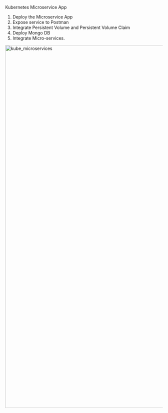 Kubernetes Microservice App

1. Deploy the Microservice App
2. Expose service to Postman 
3. Integrate Persistent Volume and Persistent Volume Claim 
4. Deploy Mongo DB
5. Integrate Micro-services. 

<img width="1161" alt="kube_microservices" src="https://github.com/Tahmidur22/kube_microservices/assets/65872348/ababcb3d-d3f9-40c0-a128-0e1d58e36cec">
